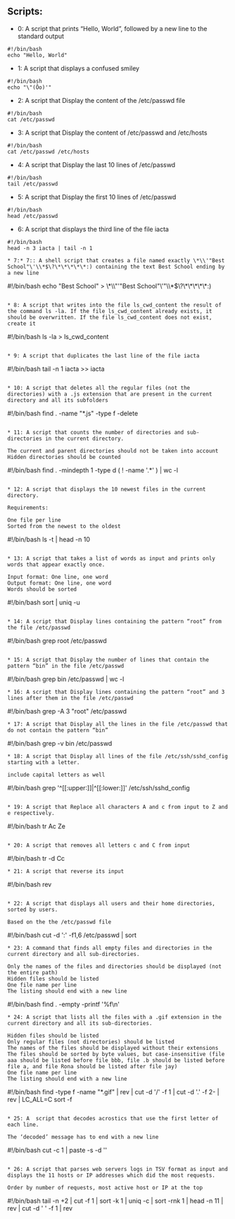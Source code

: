 ## Scripts:

* 0: A script that prints “Hello, World”, followed by a new line to the standard output
```
#!/bin/bash
echo "Hello, World"
```

* 1: A script that displays a confused smiley
```
#!/bin/bash
echo "\"(Ôo)'"
```

* 2: A script that Display the content of the /etc/passwd file
```
#!/bin/bash
cat /etc/passwd
```

* 3: A script that Display the content of /etc/passwd and /etc/hosts
```
#!/bin/bash
cat /etc/passwd /etc/hosts
```

* 4: A script that Display the last 10 lines of /etc/passwd
```
#!/bin/bash
tail /etc/passwd
```

* 5: A script that Display the first 10 lines of /etc/passwd
```
#!/bin/bash
head /etc/passwd
```

* 6: A script that displays the third line of the file iacta
```
#!/bin/bash
head -n 3 iacta | tail -n 1

* 7:* 7:: A shell script that creates a file named exactly \*\\'"Best School"\'\\*$\?\*\*\*\*\*:) containing the text Best School ending by a new line
```
#!/bin/bash
echo "Best School" > \\\*\\\\"'\"Best School\"\\'"\\\\\*\$\\\?\\\*\\\*\\\*\\\*\\\*:\)
```

* 8: A script that writes into the file ls_cwd_content the result of the command ls -la. If the file ls_cwd_content already exists, it should be overwritten. If the file ls_cwd_content does not exist, create it

```
#!/bin/bash
ls -la > ls_cwd_content
```

* 9: A script that duplicates the last line of the file iacta
```
#!/bin/bash
tail -n 1 iacta >> iacta
```

* 10: A script that deletes all the regular files (not the directories) with a .js extension that are present in the current directory and all its subfolders
```
#!/bin/bash
find . -name "*.js" -type f -delete
```

* 11: A script that counts the number of directories and sub-directories in the current directory.

The current and parent directories should not be taken into account
Hidden directories should be counted
```
#!/bin/bash
find . -mindepth 1 -type d \( ! -name '.*' \) | wc -l
```

* 12: A script that displays the 10 newest files in the current directory.

Requirements:

One file per line
Sorted from the newest to the oldest
```
#!/bin/bash
ls -t | head -n 10
```

* 13: A script that takes a list of words as input and prints only words that appear exactly once.

Input format: One line, one word
Output format: One line, one word
Words should be sorted
```
#!/bin/bash
sort | uniq -u
```

* 14: A script that Display lines containing the pattern “root” from the file /etc/passwd
```
#!/bin/bash
grep root /etc/passwd
```

* 15: A script that Display the number of lines that contain the pattern “bin” in the file /etc/passwd
```
#!/bin/bash
grep bin /etc/passwd | wc -l
```
* 16: A script that Display lines containing the pattern “root” and 3 lines after them in the file /etc/passwd
```
#!/bin/bash
grep -A 3 "root" /etc/passwd
```
* 17: A script that Display all the lines in the file /etc/passwd that do not contain the pattern “bin”
```
#!/bin/bash
grep -v bin /etc/passwd
```
* 18: A script that Display all lines of the file /etc/ssh/sshd_config starting with a letter.

include capital letters as well
```
#!/bin/bash
grep '^[[:upper:]]\|^[[:lower:]]' /etc/ssh/sshd_config
```

* 19: A script that Replace all characters A and c from input to Z and e respectively.
```
#!/bin/bash
tr Ac Ze
```

* 20: A script that removes all letters c and C from input
```
#!/bin/bash
tr -d Cc
```
* 21: A script that reverse its input
```
#!/bin/bash
rev
```

* 22: A script that displays all users and their home directories, sorted by users.

Based on the the /etc/passwd file
```
#!/bin/bash
cut -d ':' -f1,6 /etc/passwd | sort
```
* 23: A command that finds all empty files and directories in the current directory and all sub-directories.

Only the names of the files and directories should be displayed (not the entire path)
Hidden files should be listed
One file name per line
The listing should end with a new line
```
#!/bin/bash
find . -empty -printf '%f\n'
```
* 24: A script that lists all the files with a .gif extension in the current directory and all its sub-directories.

Hidden files should be listed
Only regular files (not directories) should be listed
The names of the files should be displayed without their extensions
The files should be sorted by byte values, but case-insensitive (file aaa should be listed before file bbb, file .b should be listed before file a, and file Rona should be listed after file jay)
One file name per line
The listing should end with a new line
```
#!/bin/bash
find -type f -name "*.gif" | rev | cut -d '/' -f 1 | cut -d '.' -f 2- | rev | LC_ALL=C sort -f
```

* 25: A  script that decodes acrostics that use the first letter of each line.

The ‘decoded’ message has to end with a new line
```
#!/bin/bash
cut -c 1 | paste -s -d ''
```

* 26: A script that parses web servers logs in TSV format as input and displays the 11 hosts or IP addresses which did the most requests.

Order by number of requests, most active host or IP at the top

```
#!/bin/bash
tail -n +2 | cut -f 1 | sort -k 1 | uniq -c | sort -rnk 1 | head -n 11 | rev | cut -d ' ' -f 1 | rev
```
